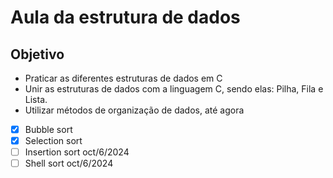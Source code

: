 # Aula da estrutura de dados
## Objetivo
- Praticar as diferentes estruturas de dados em C
- Unir as estruturas de dados com a linguagem C, sendo elas: Pilha, Fila e Lista.
- Utilizar métodos de organização de dados, até agora
- [x] Bubble sort
- [x] Selection sort
- [ ] Insertion sort oct/6/2024
- [ ] Shell sort oct/6/2024